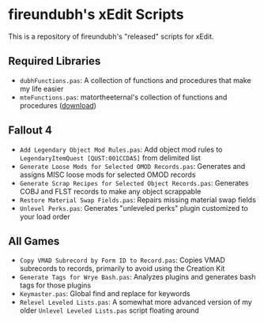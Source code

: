# fireundubh's xEdit Scripts

This is a repository of fireundubh's "released" scripts for xEdit.

## Required Libraries

- `dubhFunctions.pas`: A collection of functions and procedures that make my life easier
- `mteFunctions.pas`: matortheeternal's collection of functions and procedures ([download](https://github.com/matortheeternal/TES5EditScripts/blob/master/Edit%20Scripts/mteFunctions.pas))

## Fallout 4

- `Add Legendary Object Mod Rules.pas`: Add object mod rules to `LegendaryItemQuest [QUST:001CCDA5]` from delimited list
- `Generate Loose Mods for Selected OMOD Records.pas`: Generates and assigns MISC loose mods for selected OMOD records
- `Generate Scrap Recipes for Selected Object Records.pas`: Generates COBJ and FLST records to make any object scrappable
- `Restore Material Swap Fields.pas`: Repairs missing material swap fields
- `Unlevel Perks.pas`: Generates "unleveled perks" plugin customized to your load order

## All Games

- `Copy VMAD Subrecord by Form ID to Record.pas`: Copies VMAD subrecords to records, primarily to avoid using the Creation Kit
- `Generate Tags for Wrye Bash.pas`: Analyzes plugins and generates bash tags for those plugins
- `Keymaster.pas`: Global find and replace for keywords
- `Relevel Leveled Lists.pas`: A somewhat more advanced version of my older `Unlevel Leveled Lists.pas` script floating around